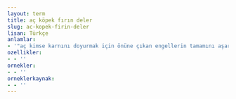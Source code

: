```yaml
---
layout: term
title: aç köpek fırın deler
slug: ac-kopek-firin-deler
lisan: Türkçe
anlamlar:
- '"aç kimse karnını doyurmak için önüne çıkan engellerin tamamını aşar ve isteğini elde eder" anlamında kullanılan bir söz'
ozellikler:
- - ''
ornekler:
- - ''
orneklerkaynak:
- - ''
---
```

